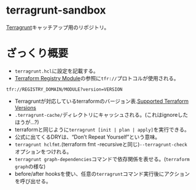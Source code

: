# terragrunt-sandbox
[Terragrunt](https://terragrunt.gruntwork.io/)キャッチアップ用のリポジトリ。

# ざっくり概要
- `terragrunt.hcl`に設定を記載する。
- [Terraform Registry Module](https://registry.terraform.io/browse/modules)の参照に`tfr://`プロトコルが使用される。
```
tfr://REGISTRY_DOMAIN/MODULE?version=VERSION
```
- Terragruntが対応しているterraformのバージョン表.[Supported Terraform Versions](https://terragrunt.gruntwork.io/docs/getting-started/supported-terraform-versions/)
- `.terragrunt-cache/`ディレクトリにキャッシュされる。(これはignoreしたほうが...?)
- terraformと同じように`terragrunt [init | plan | apply]`を実行できる。
- 公式に出てくるDRYは、“Don’t Repeat Yourself”という意味。
- `terragrunt hclfmt`.(terraform fmt -recursiveと同じ)`--terragrunt-check`オプションをつけれる。
- `terragrunt graph-dependencies`コマンドで依存関係を表せる。(`terraform graph`の様な)
- before/after hooksを使い、任意の`terragrunt`コマンド実行後にアクションを呼び出せる。